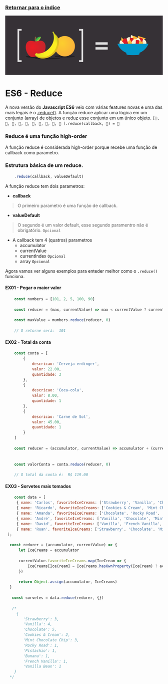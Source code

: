 ### [Retornar para o índice](../README.md)

![Javascript ES6 - Reduce](images/reduce.png)

# ES6 - Reduce

A nova versão do __Javascript ES6__ veio com várias features novas e uma das mais legais é o [.reduce()](https://developer.mozilla.org/en-US/docs/Web/JavaScript/Reference/Global_Objects/Array/Reduce). A função reduce aplicar uma lógica em um conjunto (array) de objetos e reduz esse conjunto em um único objeto. ```[🍎, 🍐, 🍏, 🍇, 🍓, 🍍, 🥝, 🍅, 🥦, 🥕 ].reduce(callback, 🍆) = 🥗 ```

### Reduce é uma função high-order

 A função reduce é considerada high-order porque recebe uma função de callback como parametro.

### Estrutura básica de um reduce.

```javascript 
    .reduce(callback, valueDefault)
```

A função reduce tem dois parametros:

* __callback__ 

> O primeiro parametro é uma função de callback.

* __valueDefault__

> O segundo é um valor default, esse segundo paramentro não é obrigatório. `Opcional`

* A callback tem 4 (quatros) parametros
    * accumulator
    * currentValue
    * currentIndex `Opcional`
    * array `Opcional`



Agora vamos ver alguns exemplos para enteder melhor como o `.reduce()` funciona.

#### EX01 - Pegar o maior valor

```javascript
    const numbers = [101, 2, 5, 100, 90]

    const reducer = (max, currentValue) => max < currentValue ? currentValue : max

    const maxValue = mumbers.reduce(reducer, 0)

    // O retorne será:  101
```

#### EX02 - Total da conta

```javascript
    const conta = [
        {
            descricao: 'Cerveja erdinger', 
            valor: 22.00,
            quantidade: 3
        },
        {
            descricao: 'Coca-cola', 
            valor: 8.00,
            quantidade: 1
        },
        {
            descricao: 'Carne de Sol', 
            valor: 45.00,
            quantidade: 1
        }
    ]

    const reducer = (accumulator, currentValue) => accumulator + (currentValu.valor * currentValu.quantidade)


    const valorConta = conta.reduce(reducer, 0)

    // O total da conta é:  R$ 119.00
```

#### EX03 - Sorvetes mais tomados

```javascript
    const data = [
     { name: 'Carlos', favoriteIceCreams: ['Strawberry', 'Vanilla', 'Chocolate', 'Cookies & Cream'] },
     { name: 'Ricardo', favoriteIceCreams: ['Cookies & Cream', 'Mint Chocolate Chip', 'Chocolate', 'Vanilla']},
     { name: 'Amanda', favoriteIceCreams: ['Chocolate', 'Rocky Road', 'Pistachio', 'Banana'] },
     { name: 'André', favoriteIceCreams: ['Vanilla', 'Chocolate', 'Mint Chocolate Chip'] },
     { name: 'David', favoriteIceCreams: ['Vanilla', 'French Vanilla', 'Vanilla Bean', 'Strawberry'] },
     { name: 'Ruan', favoriteIceCreams: ['Strawberry', 'Chocolate', 'Mint Chocolate Chip'] }
 ];

  const redurer = (accumulator, currentValue) => {
      let IceCreams = accumulator

      currentValue.favoriteIceCreams.map(IceCream => {
          IceCreams[IceCream] = IceCreams.hasOwnProperty(IceCream) ? accumulator[IceCream] + 1 : 1
      })

      return Object.assign(accumulator, IceCreams)
  }

   const sorvetes = data.reduce(redurer, {})

   /*
     { 
        'Strawberry': 3,
        'Vanilla': 4,
        'Chocolate': 5,
        'Cookies & Cream': 2,
        'Mint Chocolate Chip': 3,
        'Rocky Road': 1,
        'Pistachio': 1,
        'Banana': 1,
        'French Vanilla': 1,
        'Vanilla Bean': 1 
    }
  */
```







